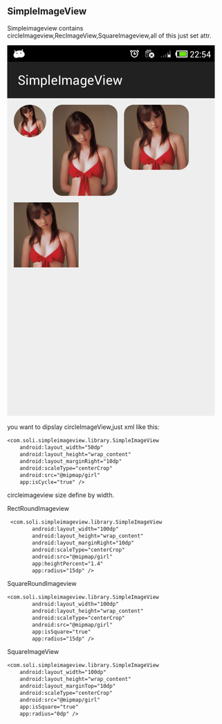 
SimpleImageView
--------------

Simpleimageview contains circleImageview,RecImageView,SquareImageview,all of this just set attr.

![](https://github.com/wanliLiu/SimpleImageView/raw/master/images/dem0.png)


you want to dipslay circleImageView,just xml like this:

    <com.soli.simpleimageview.library.SimpleImageView
        android:layout_width="50dp"
        android:layout_height="wrap_content"
        android:layout_marginRight="10dp"
        android:scaleType="centerCrop"
        android:src="@mipmap/girl"
        app:isCycle="true" />

circleimageview size define by width.

RectRoundImageview

     <com.soli.simpleimageview.library.SimpleImageView
            android:layout_width="100dp"
            android:layout_height="wrap_content"
            android:layout_marginRight="10dp"
            android:scaleType="centerCrop"
            android:src="@mipmap/girl"
            app:heightPercent="1.4"
            app:radius="15dp" />
            
SquareRoundImageview
   
    <com.soli.simpleimageview.library.SimpleImageView
            android:layout_width="100dp"
            android:layout_height="wrap_content"
            android:scaleType="centerCrop"
            android:src="@mipmap/girl"
            app:isSquare="true"
            app:radius="15dp" />
            
SquareImageView

    <com.soli.simpleimageview.library.SimpleImageView
        android:layout_width="100dp"
        android:layout_height="wrap_content"
        android:layout_marginTop="10dp"
        android:scaleType="centerCrop"
        android:src="@mipmap/girl"
        app:isSquare="true"
        app:radius="0dp" />
        
        
